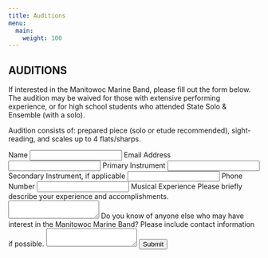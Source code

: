 ```yaml
---
title: Auditions
menu:
  main:
    weight: 100
---
```

## AUDITIONS

If interested in the Manitowoc Marine Band, please fill out the form below. The audition may be waived for those with extensive performing experience, or for high school students who attended State Solo & Ensemble (with a solo).

Audition consists of: prepared piece (solo or etude recommended), sight-reading, and scales up to 4 flats/sharps.

<form id='Audition' method='post' action="/contact_thanks/" data-netlify="true" netlify-honeypot="trapit">
  <label for='name' required>
    <span>Name</span>
  </label>
  <input type='text' name='name' id='name' required />
  <label for='email' required>
    <span>Email Address</span>
  </label>
  <input type='email' name='email' id='email' required />
  <label for='instrument' required>
    <span>Primary Instrument</span>
  </label>
  <input type='text' name='instrument' id='instrument' required />
  <label for='secondary'>
    <span>Secondary Instrument, if applicable</span>
  </label>
  <input type='text' name='secondary' id='secondary'/>
  <label for='phone'>
    <span>Phone Number</span>
  </label>
  <input type='tel' name='phone' id='phone'/>
  <label for='experience' required>
    <span>Musical Experience</span>
    <span class="sub">Please briefly describe your experience and accomplishments.</span>
  </label>      
  <textarea name='experience' id='experience' required></textarea>
  <label for='message'>
    <span>Do you know of anyone else who may have interest in the Manitowoc Marine Band?</span>
    <span class="sub">Please include contact information if possible.</span>
  </label>
  <textarea name='message' id='message'></textarea>
  <input type="text" name="trapit" value="" style="display:none">
  <input type='submit' name='Submit' value='Submit' />
</form>
